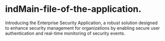 # indMain-file-of-the-application.
Introducing the Enterprise Security Application, a robust solution designed to enhance security management for organizations by enabling secure user authentication and real-time monitoring of security events.
